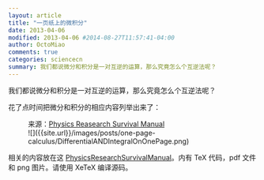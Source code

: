 ```yaml
---
layout: article
title: "一页纸上的微积分"
date: 2013-04-06
modified: 2013-04-06 #2014-08-27T11:57:41-04:00
author: OctoMiao
comments: true
categories: sciencecn
summary: 我们都说微分和积分是一对互逆的运算，那么究竟怎么个互逆法呢？
---
```


我们都说微分和积分是一对互逆的运算，那么究竟怎么个互逆法呢？

花了点时间把微分和积分的相应内容列举出来了：

<figure markdown="1">
<figcaption>
来源：<a href="https://github.com/emptymalei/physics/blob/master/docs/math/assets/DifferentialANDIntegralOnOnePage.png">Physics Reasearch Survival Manual</a>
</figcaption>
![]({{site.url}}/images/posts/one-page-calculus/DifferentialANDIntegralOnOnePage.png)
</figure>


相关的内容放在这 [PhysicsResearchSurvivalManual](https://github.com/CosmologyTaskForce/PhysicsResearchSurvivalManual/tree/master/math/assets)。内有 TeX 代码，pdf 文件和 png 图片。请使用 XeTeX 编译源码。
